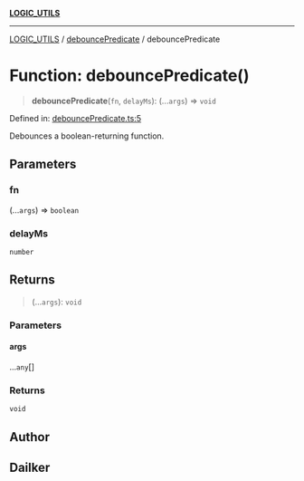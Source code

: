 [**LOGIC_UTILS**](../../README.md)

***

[LOGIC_UTILS](../../README.md) / [debouncePredicate](../README.md) / debouncePredicate

# Function: debouncePredicate()

> **debouncePredicate**(`fn`, `delayMs`): (...`args`) => `void`

Defined in: [debouncePredicate.ts:5](https://github.com/dailker/everyutil/blob/7c30ec40bbb398255a9be572db0a537e8bcb9c11/src/logic/debouncePredicate.ts#L5)

Debounces a boolean-returning function.

## Parameters

### fn

(...`args`) => `boolean`

### delayMs

`number`

## Returns

> (...`args`): `void`

### Parameters

#### args

...`any`[]

### Returns

`void`

## Author

## Dailker
